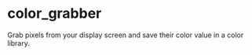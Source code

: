 # color_grabber
Grab pixels from your display screen and save their color value in a color library.

